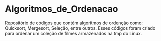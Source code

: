 # Algoritmos_de_Ordenacao
Repositório de códigos que contém algoritmos de ordenção como: Quicksort, Mergesort, Seleção, entre outros. Esses códigos foram criado para ordenar um coleção de filmes armazenados na tmp do Linux.
